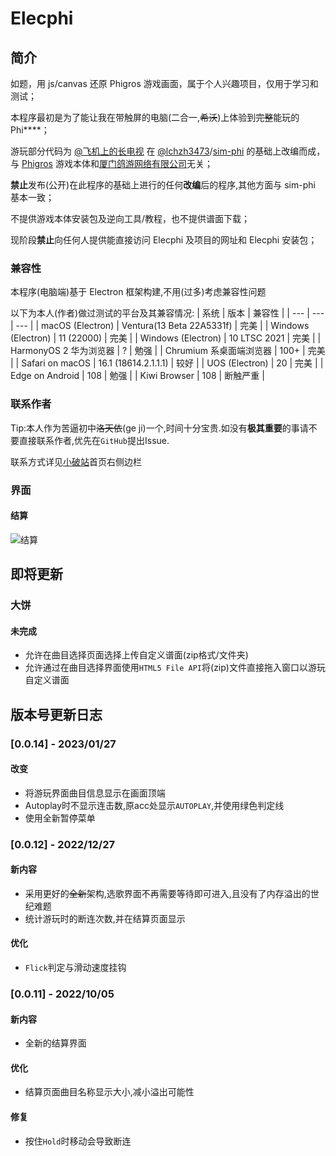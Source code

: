 # Elecphi

## 简介

如题，用 js/canvas 还原 Phi&#103;ros 游戏画面，属于个人兴趣项目，仅用于学习和测试；

本程序最初是为了能让我在带触屏的电脑(二合一,~~希沃~~)上体验到~~完整~~能玩的Phi****；

游玩部分代码为 [@飞机上的长电视](https://space.bilibili.com/484759721 "苦逼初中洛天依(划掉)一个,没大事别找我") 在 [@lchz&#104;3473](https://space.bilibili.com/274753872)/[sim-phi](https://www.github.com/lchzh3473/sim-phi) 的基础上改编而成，与 [Phi&#103;ros](https://www.taptap.com/app/165287) 游戏本体和[厦门鸽游网络有限公司](http://www.pigeon-games.cn)无关；

**禁止**发布(公开)在此程序的基础上进行的任何**改编**后的程序,其他方面与 sim-phi 基本一致；

不提供游戏本体安装包及逆向工具/教程，也不提供谱面下载；

现阶段**禁止**向任何人提供能直接访问 Elecphi 及项目的网址和 Elecphi 安装包；

### 兼容性

本程序(电脑端)基于 Electron 框架构建,不用(过多)考虑兼容性问题

以下为本人(作者)做过测试的平台及其兼容情况:
| 系统 | 版本 | 兼容性 |
| --- | --- | --- |
| macOS (Electron) | Ventura(13 Beta 22A5331f) | 完美 |
| Windows (Electron) | 11 (22000) | 完美 |
| Windows (Electron) | 10 LTSC 2021 | 完美 |
| HarmonyOS 2 华为浏览器 | ? | 勉强 |
| Chrumium 系桌面端浏览器 | 100+ | 完美 |
| Safari on macOS | 16.1 (18614.2.1.1.1) | 较好 |
| UOS (Electron) | 20 | 完美 |
| Edge on Android | 108 | 勉强 |
| Kiwi Browser | 108 | 断触严重 |

### 联系作者
Tip:本人作为苦逼初中~~洛天依~~(ge ji)一个,时间十分宝贵.如没有**极其重要**的事请不要直接联系作者,优先在`GitHub`提出Issue.

联系方式详见[小破站](https://longtvonairplane.github.io "Tip:不是B站")首页右侧边栏

### 界面

#### 结算
![结算](./readme/ranking_0.0.11.png)


## 即将更新
### 大饼
#### 未完成
- 允许在曲目选择页面选择上传自定义谱面(zip格式/文件夹)
- 允许通过在曲目选择界面使用`HTML5 File API`将(zip)文件直接拖入窗口以游玩自定义谱面

## 版本号更新日志

### [0.0.14] - 2023/01/27
#### 改变
- 将游玩界面曲目信息显示在画面顶端
- Autoplay时不显示连击数,原acc处显示`AUTOPLAY`,并使用绿色判定线
- 使用全新暂停菜单

### [0.0.12] - 2022/12/27
#### 新内容
- 采用更好的~~全新~~架构,选歌界面不再需要等待即可进入,且没有了内存溢出的世纪难题
- 统计游玩时的断连次数,并在结算页面显示
#### 优化
- `Flick`判定与滑动速度挂钩

### [0.0.11] - 2022/10/05
#### 新内容
- 全新的结算界面
#### 优化
- 结算页面曲目名称显示大小,减小溢出可能性
#### 修复
- 按住`Hold`时移动会导致断连
